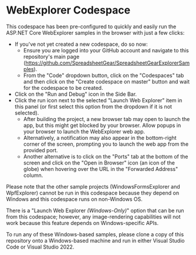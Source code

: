 # WebExplorer Codespace

This codespace has been pre-configured to quickly and easily run the ASP.NET Core WebExplorer samples in the browser with just a few clicks:

* If you've not yet created a new codespace, do so now:
    * Ensure you are logged into your GitHub account and navigate to this repository's main page (https://github.com/SpreadsheetGear/SpreadsheetGearExplorerSamples).
    * From the "Code" dropdown button, click on the "Codespaces" tab and then click on the "Create codespace on master" button and wait for the codespace to be created.
* Click on the "Run and Debug" icon in the Side Bar.
* Click the run icon next to the selected "Launch Web Explorer" item in this panel (or first select this option from the dropdown if it is not selected).
  * After building the project, a new browser tab may open to launch the app, but this might get blocked by your browser.  Allow popups in your browser to launch the WebExplorer web app.
  * Alternatively, a notification may also appear in the bottom-right corner of the screen, prompting you to launch the web app from the provided port.
  * Another alternative is to click on the "Ports" tab at the bottom of the screen and click on the "Open in Browser" icon (an icon of the globe) when hovering over the URL in the "Forwarded Address" column.

Please note that the other sample projects (WindowsFormsExplorer and WpfExplorer) cannot be run in this codespace because they depend on Windows and this codespace runs on non-Windows OS.  

There is a "Launch Web Explorer *(Windows-Only)*" option that can be run from this codespace; however, any image-rendering capabilities will not work because this feature depends on Windows-specific APIs.  

To run any of these Windows-based samples, please clone a copy of this repository onto a Windows-based machine and run in either Visual Studio Code or Visual Studio 2022.
